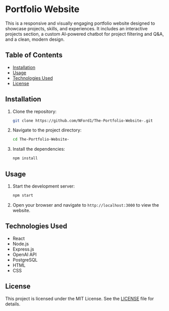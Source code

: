 
# Portfolio Website

This is a responsive and visually engaging portfolio website designed to showcase projects, skills, and experiences. It includes an interactive projects section, a custom AI-powered chatbot for project filtering and Q&A, and a clean, modern design.

## Table of Contents

- [Installation](#installation)
- [Usage](#usage)
- [Technologies Used](#technologies-used)
- [License](#license)

## Installation

1. Clone the repository:
    ```sh
    git clone https://github.com/NFord1/The-Portfolio-Website-.git
    ```
2. Navigate to the project directory:
    ```sh
    cd The-Portfolio-Website-
    ```
3. Install the dependencies:
    ```sh
    npm install
    ```

## Usage

1. Start the development server:
    ```sh
    npm start
    ```
2. Open your browser and navigate to `http://localhost:3000` to view the website.


## Technologies Used

- React
- Node.js
- Express.js
- OpenAI API
- PostgreSQL
- HTML
- CSS


## License

This project is licensed under the MIT License. See the [LICENSE](LICENSE) file for details.